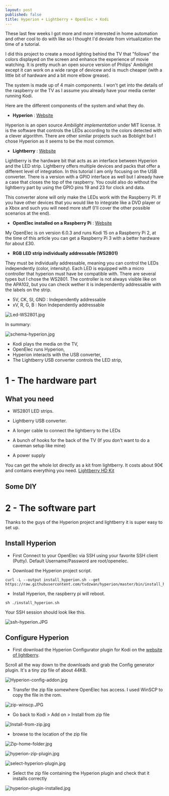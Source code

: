 ```yaml
---
layout: post
published: false
title: Hyperion + Lightberry + OpenElec + Kodi
---
```

These last few weeks I got more and more interested in home automation and other cool to do with like so I thought I'd deviate from virtualization the time of a tutorial. 

I did this project to create a mood lighting behind the TV that "follows" the colors displayed on the screen and enhance the experience of movie watching. It is pretty much an open source version of Philips' Ambilight except it can work on a wide range of devicew and is much cheaper (with a little bit of hardware and a bit more elbow grease).

The system is made up of 4 main components.  I won't get into the details of the raspberry or the TV as I assume you already have your media center running Kodi.

Here are the different components of the system and what they do.

- **Hyperion** : [Website](https://hyperion-project.org/wiki/Main)

Hyperion is an open source _Ambilight implementation_ under MIT license. It is the software that controls the LEDs according to the colors detected with a clever algorithm. There are other similar projects such as Boblight but I chose Hyperion as it seems to be the most common.

- **Lightberry** : [Website](http://lightberry.eu/)

Lightberry is the hardware bit that acts as an interface between Hyperion and the LED strip. Lightberry offers multiple devices and packs that offer a different level of integration. In this tutorial I am only focusing on the USB converter. There is a version with a GPIO interface as well but I already have a case that closes the top of the raspberry. You could also do without the lightberry part by using the GPIO pins 19 and 23 for clock and data.

This converter alone will only make the LEDs work with the Raspberry PI. If you have other devices that you would like to integrate like a DVD player or a Xbox and such you will need more stuff (I'll cover the other possible scenarios at the end).

- **OpenElec installed on a Raspberry Pi** : [Website](http://openelec.tv/) 

My OpenElec is on version 6.0.3 and runs Kodi 15 on a Raspberry Pi 2, at the time of this article you can get a Raspberry Pi 3 with a better hardware for about £30. 

- **RGB LED strip individually addressable (WS2801)**

They must be individually addressable, meaning you can control the LEDs independently (color, intensity). Each LED is equipped with a micro controller that hyperion must have be compatible with. There are several types but I chose the WS2801. The controller is not always visible like on the APA102, but you can check wether it is independently addressable with the labels on the strip.
- 5V, CK, SI, GND : Independently addressable
- xV, R, G, B : Non Independently addressable

![Led-WS2801.jpg]({{site.baseurl}}/img/Led-WS2801.jpg)

In summary:

![schema-hyperion.jpg]({{site.baseurl}}/img/schema-hyperion.jpg)

- Kodi plays the media on the TV,
- OpenElec runs Hyperion,
- Hyperion interacts with the USB converter,
- The Lightberry USB converter controls the LED strip,

# 1 - The hardware part

## What you need

- WS2801 LED strips.



- Lightberry USB converter.
- A longer cable to connect the lightberry to the LEDs
- A bunch of hooks for the back of the TV (If you don't want to do a caveman setup like mine)
- A power supply

You can get the whole lot directly as a kit from lightberry. It costs about 90€ and contains everything you need. [Lightberry HD Kit](https://lightberry.eu/shop/shop/lightberry-hd/)

## Some DIY

# 2 - The software part

Thanks to the guys of the Hyperion project and lightberry it is super easy to set up.

## Install Hyperion

- First Connect to your OpenElec via SSH using your favorite SSH client (Putty). Default Username/Password are root/openelec.

- Download the Hyperion project script.

```
curl -L --output install_hyperion.sh --get https://raw.githubusercontent.com/tvdzwan/hyperion/master/bin/install_hyperion.sh
```

- Install Hyperion, the raspberry pi will reboot.

```
sh ./install_hyperion.sh
```

Your SSH session should look like this.

![ssh-hyperion.JPG]({{site.baseurl}}/img/ssh-hyperion.JPG)

## Configure Hyperion

- First download the Hyperion Configurator plugin for Kodi on the [website of lightberry](http://lightberry.eu/).

Scroll all the way down to the downloads and grab the Config generator plugin. It's a tiny zip file of about 44KB.

![Hyperion-config-addon.jpg]({{site.baseurl}}/img/Hyperion-config-addon.jpg)

- Transfer the zip file somewhere OpenElec has access. I used WinSCP to copy the file in the rom.

![zip-winscp.JPG]({{site.baseurl}}/img/zip-winscp.JPG)

- Go back to Kodi > Add on > Install from zip file

![Install-from-zip.jpg]({{site.baseurl}}/img/Install-from-zip.jpg)

- browse to the location of the zip file

![Zip-home-folder.jpg]({{site.baseurl}}/img/Zip-home-folder.jpg)

![hyperion-zip-plugin.jpg]({{site.baseurl}}/img/hyperion-zip-plugin.jpg)

![select-hyperion-plugin.jpg]({{site.baseurl}}/img/select-hyperion-plugin.jpg)

- Select the zip file containing the Hyperion plugin and check that it installs correctly

![hyperion-plugin-installed.jpg]({{site.baseurl}}/img/hyperion-plugin-installed.jpg)
